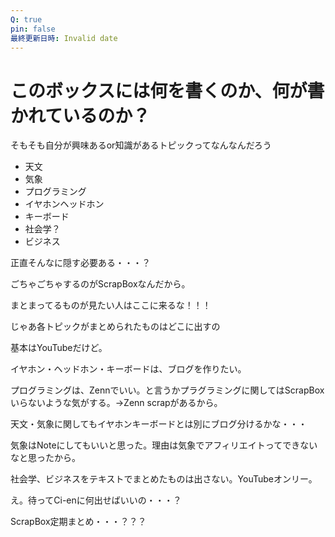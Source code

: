 ```yaml
---
Q: true
pin: false
最終更新日時: Invalid date
---
```

# このボックスには何を書くのか、何が書かれているのか？

そもそも自分が興味あるor知識があるトピックってなんなんだろう

- 天文  
- 気象  
- プログラミング  
- イヤホンヘッドホン  
- キーボード  
- 社会学？  
- ビジネス  

正直そんなに隠す必要ある・・・？

ごちゃごちゃするのがScrapBoxなんだから。

まとまってるものが見たい人はここに来るな！！！

じゃあ各トピックがまとめられたものはどこに出すの

基本はYouTubeだけど。

イヤホン・ヘッドホン・キーボードは、ブログを作りたい。

プログラミングは、Zennでいい。と言うかプラグラミングに関してはScrapBoxいらないような気がする。→Zenn scrapがあるから。

天文・気象に関してもイヤホンキーボードとは別にブログ分けるかな・・・

気象はNoteにしてもいいと思った。理由は気象でアフィリエイトってできないなと思ったから。

社会学、ビジネスをテキストでまとめたものは出さない。YouTubeオンリー。

え。待ってCi-enに何出せばいいの・・・？

ScrapBox定期まとめ・・・？？？